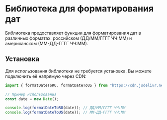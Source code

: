 Библиотека для форматирования дат
=================================

Библиотека предоставляет функции для форматирования дат в различных форматах: российском (ДД/ММ/ГГГГ ЧЧ:ММ) и американском (ММ-ДД-ГГГГ ЧЧ:ММ).

Установка
---------

Для использования библиотеки не требуется установка. Вы можете подключить её напрямую через CDN:

```javascript
import { formatDateToRU, formatDateToUS } from "https://cdn.jsdelivr.net/gh/romanbarinov84/Library-formated-date@main/lib/formatDate/formatDate.js";

// Пример использования
const date = new Date();

console.log(formatDateToRU(date)); // ДД/ММ/ГГГГ ЧЧ:ММ
console.log(formatDateToUS(date)); // ММ-ДД-ГГГГ ЧЧ:ММ
